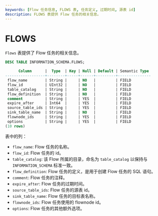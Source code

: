```yaml
---
keywords: [Flow 任务信息, FLOWS 表, 任务定义, 过期时间, 源表 id]
description: FLOWS 表提供 Flow 任务的相关信息。
---
```


# FLOWS
`Flows` 表提供了 Flow 任务的相关信息。

```sql
DESC TABLE INFORMATION_SCHEMA.FLOWS;
```

```sql
      Column      |  Type  | Key | Null | Default | Semantic Type 
------------------+--------+-----+------+---------+---------------
 flow_name        | String |     | NO   |         | FIELD
 flow_id          | UInt32 |     | NO   |         | FIELD
 table_catalog    | String |     | NO   |         | FIELD
 flow_definition  | String |     | NO   |         | FIELD
 comment          | String |     | YES  |         | FIELD
 expire_after     | Int64  |     | YES  |         | FIELD
 source_table_ids | String |     | YES  |         | FIELD
 sink_table_name  | String |     | NO   |         | FIELD
 flownode_ids     | String |     | YES  |         | FIELD
 options          | String |     | YES  |         | FIELD
(10 rows)
```

表中的列：

* `flow_name`: Flow 任务的名称。
* `flow_id`: Flow 任务的 id。
* `table_catalog`: 该 Flow 所属的目录，命名为 `table_catalog` 以保持与 `INFORMATION_SCHEMA` 标准一致。
* `flow_definition`: Flow 任务的定义，是用于创建 Flow 任务的 SQL 语句。
* `comment`: Flow 任务的注释。
* `expire_after`: Flow 任务的过期时间。
* `source_table_ids`: Flow 任务的源表 id。
* `sink_table_name`: Flow 任务的目标表名称。
* `flownode_ids`: Flow 任务使用的 flownode id。
* `options`: Flow 任务的其他额外选项。
